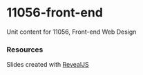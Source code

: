# 11056-front-end
Unit content for 11056, Front-end Web Design



### Resources
Slides created with [RevealJS](https://github.com/hakimel/reveal.js)